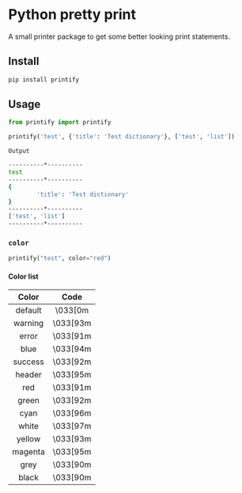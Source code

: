 # Python pretty print

A small printer package to get some better looking print statements.

## Install

```bash
pip install printify
```

## Usage

```python
from printify import printify

printify('test', {'title': 'Test dictionary'}, ['test', 'list'])
```

`Output`

```bash
----------*----------
test
----------*----------
{
        'title': 'Test dictionary'
}
----------*----------
['test', 'list']
----------*----------
```

### `color`

```python
printify("test", color="red")
```

#### Color list

|  Color  |   Code   |
| :-----: | :------: |
| default | \033[0m  |
| warning | \033[93m |
|  error  | \033[91m |
|  blue   | \033[94m |
| success | \033[92m |
| header  | \033[95m |
|   red   | \033[91m |
|  green  | \033[92m |
|  cyan   | \033[96m |
|  white  | \033[97m |
| yellow  | \033[93m |
| magenta | \033[95m |
|  grey   | \033[90m |
|  black  | \033[90m |
